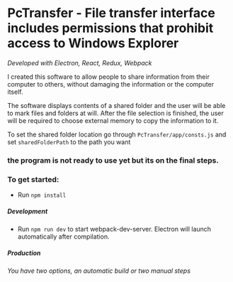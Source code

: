 # PcTransfer - File transfer interface includes permissions that prohibit access to Windows Explorer
_Developed with Electron, React, Redux, Webpack_

I created this software to allow people to share information from their computer to others, without damaging the information or the computer itself.

The software displays contents of a shared folder and the user will be able to mark files and folders at will.
After the file selection is finished, the user will be required to choose external memory to copy the information to it.

To set the shared folder location go through `PcTransfer/app/consts.js`
and set `sharedFolderPath` to the path you want


### the program is not ready to use yet but its on the final steps.


### To get started:
* Run `npm install`

##### Development
* Run `npm run dev` to start webpack-dev-server. Electron will launch automatically after compilation.

##### Production
_You have two options, an automatic build or two manual steps_
